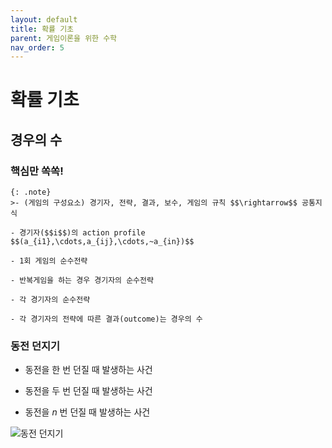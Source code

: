```yaml
---
layout: default
title: 확률 기초
parent: 게임이론을 위한 수학
nav_order: 5
---
```



# 확률 기초

## 경우의 수

### 핵심만 쏙쏙!

    {: .note}
	>- (게임의 구성요소) 경기자, 전략, 결과, 보수, 게임의 규칙 $$\rightarrow$$ 공통지식
	
	- 경기자($$i$$)의 action profile $$(a_{i1},\cdots,a_{ij},\cdots,~a_{in})$$
		
	- 1회 게임의 순수전략
		
	- 반복게임을 하는 경우 경기자의 순수전략
		
	- 각 경기자의 순수전략
		
	- 각 경기자의 전략에 따른 결과(outcome)는 경우의 수
		
		
### 동전 던지기

- 동전을 한 번 던질 때 발생하는 사건

- 동전을 두 번 던질 때 발생하는 사건

- 동전을 $n$ 번 던질 때 발생하는 사건

 ![동전 던지기](/images/Lec_1_5_1_2)